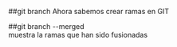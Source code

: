 ##git branch
Ahora sabemos crear ramas en GIT

##git branch --merged	
muestra la ramas que han sido fusionadas
